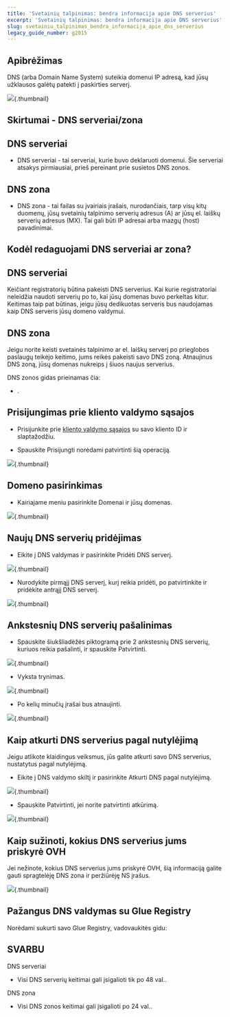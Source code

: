 ```yaml
---
title: 'Svetainių talpinimas: bendra informacija apie DNS serverius'
excerpt: 'Svetainių talpinimas: bendra informacija apie DNS serverius'
slug: svetainiu_talpinimas_bendra_informacija_apie_dns_serverius
legacy_guide_number: g2015
---
```



## Apibrėžimas
DNS (arba Domain Name System) suteikia domenui IP adresą, kad jūsų užklausos galėtų patekti į paskirties serverį.

![](images/img_3413.jpg){.thumbnail}


## Skirtumai - DNS serveriai/zona

## DNS serveriai

- DNS serveriai - tai serveriai, kurie buvo deklaruoti domenui. Šie serveriai atsakys pirmiausiai, prieš pereinant prie susietos DNS zonos.



## DNS zona

- DNS zona - tai failas su įvairiais įrašais, nurodančiais, tarp visų kitų duomenų, jūsų svetainių talpinimo serverių adresus (A) ar jūsų el. laiškų serverių adresus (MX). Tai gali būti IP adresai arba mazgų (host) pavadinimai.




## Kodėl redaguojami DNS serveriai ar zona?

## DNS serveriai
Keičiant registratorių būtina pakeisti DNS serverius. Kai kurie registratoriai neleidžia naudoti serverių po to, kai jūsų domenas buvo perkeltas kitur.
Keitimas taip pat būtinas, jeigu jūsų dedikuotas serveris bus naudojamas kaip DNS serveris jūsų domeno valdymui.

## DNS zona
Jeigu norite keisti svetainės talpinimo ar el. laiškų serverį po prieglobos paslaugų teikėjo keitimo, jums reikės pakeisti savo DNS zoną.
Atnaujinus DNS zoną, jūsų domenas nukreips į šiuos naujus serverius. 

DNS zonos gidas prieinamas čia:

- []({legacy}2015).




## Prisijungimas prie kliento valdymo sąsajos

- Prisijunkite prie [kliento valdymo sąsajos](https://www.ovh.com/manager/web) su savo kliento ID ir slaptažodžiu.

- Spauskite Prisijungti norėdami patvirtinti šią operaciją.



![](images/img_3411.jpg){.thumbnail}


## Domeno pasirinkimas

- Kairiajame meniu pasirinkite Domenai ir jūsų domenas.



![](images/img_3405.jpg){.thumbnail}


## Naujų DNS serverių pridėjimas

- Eikite į DNS valdymas ir pasirinkite Pridėti DNS serverį.



![](images/img_3406.jpg){.thumbnail}

- Nurodykite pirmąjį DNS serverį, kurį reikia pridėti, po patvirtinkite ir pridėkite antrąjį DNS serverį.



![](images/img_3407.jpg){.thumbnail}


## Ankstesnių DNS serverių pašalinimas

- Spauskite šiukšliadėžės piktogramą prie 2 ankstesnių DNS serverių, kuriuos reikia pašalinti, ir spauskite Patvirtinti.



![](images/img_3408.jpg){.thumbnail}

- Vyksta trynimas.



![](images/img_3409.jpg){.thumbnail}

- Po kelių minučių įrašai bus atnaujinti.



![](images/img_3410.jpg){.thumbnail}


## Kaip atkurti DNS serverius pagal nutylėjimą
Jeigu atlikote klaidingus veiksmus, jūs galite atkurti savo DNS serverius, nustatytus pagal nutylėjimą.


- Eikite į DNS valdymo skiltį ir pasirinkite Atkurti DNS pagal nutylėjimą.



![](images/img_3416.jpg){.thumbnail}

- Spauskite Patvirtinti, jei norite patvirtinti atkūrimą.



![](images/img_3417.jpg){.thumbnail}


## Kaip sužinoti, kokius DNS serverius jums priskyrė OVH
Jei nežinote, kokius DNS serverius jums priskyrė OVH, šią informaciją galite gauti spragtelėję DNS zona ir peržiūrėję NS įrašus.

![](images/img_3418.jpg){.thumbnail}


## Pažangus DNS valdymas su Glue Registry
Norėdami sukurti savo Glue Registry, vadovaukitės gidu: 
[]({legacy}1568)


## SVARBU
DNS serveriai

- Visi DNS serverių keitimai gali įsigalioti tik po 48 val..

DNS zona
- Visi DNS zonos keitimai gali įsigalioti po 24 val..




